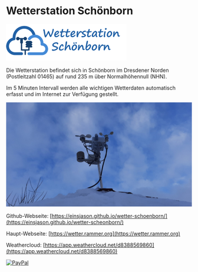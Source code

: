 # Wetterstation Schönborn
![Wetterstation](docs/images/logo.png)

Die Wetterstation befindet sich in Schönborn im Dresdener Norden (Postleitzahl 01465) auf rund 235 m über Normalhöhennull (NHN).

Im 5 Minuten Intervall werden alle wichtigen Wetterdaten automatisch erfasst und im Internet zur Verfügung gestellt.

![Wetterstation](docs/images/station.jpg)

Github-Webseite: [https://einsjason.github.io/wetter-schoenborn/](https://einsjason.github.io/wetter-scheonborn/)

Haupt-Webseite: [https://wetter.rammer.org](https://wetter.rammer.org)

Weathercloud: [https://app.weathercloud.net/d8388569860](https://app.weathercloud.net/d8388569860)

[![PayPal](https://www.paypalobjects.com/webstatic/de_DE/i/de-pp-logo-100px.png)](https://paypal.me/einsjason)
